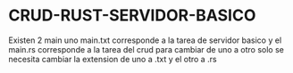 # CRUD-RUST-SERVIDOR-BASICO

Existen 2 main uno main.txt corresponde a la tarea de servidor basico y el main.rs corresponde a la tarea del crud para cambiar de uno a otro solo se necesita cambiar la extension de uno a .txt y el otro a .rs
